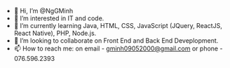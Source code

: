 - 👋 Hi, I’m @NgGMinh
- 👀 I’m interested in IT and code.
- 🌱 I’m currently learning Java, HTML, CSS, JavaScript (JQuery, ReactJS, React Native), PHP, Node.js.
- 💞️ I’m looking to collaborate on Front End and Back End Deveplopment.
- 📫 How to reach me: on email - gminh09052000@gmail.com or phone - 076.596.2393

<!---
NgGMinh/NgGMinh is a ✨ special ✨ repository because its `README.md` (this file) appears on your GitHub profile.
You can click the Preview link to take a look at your changes.
--->

